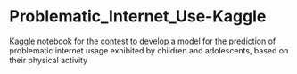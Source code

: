 # Problematic_Internet_Use-Kaggle
Kaggle notebook for the contest to develop a model for the prediction of problematic internet usage exhibited by children and adolescents, based on their physical activity
